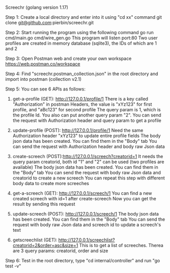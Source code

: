 Screechr (golang version 1.17)

Step 1:
Create a local directory and enter into it using "cd xx" command
git clone git@github.com:pierbin/screechr.git

Step 2:
Start running the program using the following command
    go run cmd/main.go cmd/wire_gen.go
This program will listen port:80
Two user profiles are created in memory database (sqlite3), the IDs of which are 1 and 2

Step 3:
Open Postman web and create your own workspace
https://web.postman.co/workspace

Step 4:
Find "screechr.postman_collection.json" in the root directory and import into postman (collection v2.1)

Step 5:
You can see 6 APIs as follows:
1. get-a-profile (GET): http://127.0.0.1/profile/1
There is a key called "Authorization" in postman Headers, the value is "xYz123" for first profile, and "aBc123" for second profile
The query param is 1, which is the profile Id. You also can put another query param "2".
You can send the request with Authorization header and query param to get a profile

2. update-profile (POST): http://127.0.0.1/profile/1
Need the same Authorization header "xYz123" to update entire profile fields
The body json data has been created. You can find them in the "Body" tab
You can send the request with Authorization header and body raw Json data

3. create-screech (POST):http://127.0.0.1/screech?creatorid=1
It needs the query param creatorid, both id "1" and "2" can be used (two profiles are available)
The body json data has been created. You can find them in the "Body" tab
You can send the request with body raw Json data and creatorid to create a new screech
You can repeat this step with different body data to create more screeches

4. get-a-screech (GET): http://127.0.0.1/screech/1
You can find a new created screech with id=1 after create-screech
Now you can get the result by sending this request

5. update-screech (POST): http://127.0.0.1/screech/1
The body json data has been created. You can find them in the "Body" tab
You can send the request with body raw Json data and screech id to update a screech's text

6. getscreechlist (GET): http://127.0.0.1/screechlist?creatorid=2&order=asc&size=1
This is to get a list of screeches.
Therea are 3 query params: creatorid, order and size


Step 6: Test
in the root directory, type "cd internal/controller" and run "go test -v"
